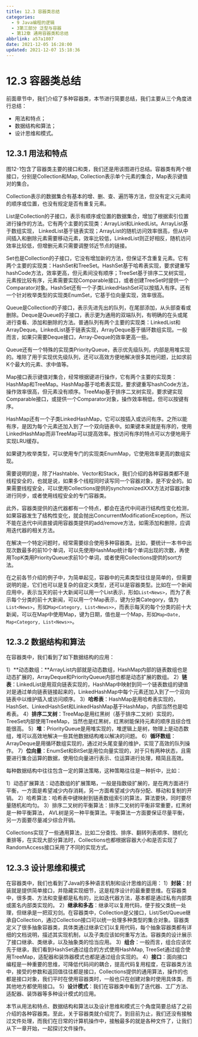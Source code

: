```yaml
---
title: 12.3 容器类总结
categories:
  - 9 Java编程的逻辑
  - 3第三部分 泛型与容器
  - 第12章 通用容器类和总结
abbrlink: a57a1807
date: 2021-12-05 16:28:00
updated: 2021-12-07 15:18:36
---
```

# 12.3 容器类总结
前面章节中，我们介绍了多种容器类，本节进行简要总结，我们主要从三个角度进行总结：
- 用法和特点；
- 数据结构和算法；
- 设计思维和模式。

## 12.3.1 用法和特点
图12-1包含了容器类主要的接口和类，我们还是用该图进行总结。容器类有两个根接口，分别是Collection和Map, Collection表示单个元素的集合，Map表示键值对的集合。

Collection表示的数据集合有基本的增、删、查、遍历等方法，但没有定义元素间的顺序或位置，也没有规定是否有重复元素。

List是Collection的子接口，表示有顺序或位置的数据集合，增加了根据索引位置进行操作的方法。它有两个主要的实现类：ArrayList和LinkedList。ArrayList基于数组实现， LinkedList基于链表实现；ArrayList的随机访问效率很高，但从中间插入和删除元素需要移动元素，效率比较低，LinkedList则正好相反，随机访问效率比较低，但增删元素只需要调整邻近节点的链接。

Set也是Collection的子接口，它没有增加新的方法，但保证不含重复元素。它有两个主要的实现类：HashSet和TreeSet。HashSet基于哈希表实现，要求键重写hashCode方法，效率更高，但元素间没有顺序；TreeSet基于排序二叉树实现，元素按比较有序，元素需要实现Comparable接口，或者创建TreeSet时提供一个Comparator对象。HashSet还有一个子类LinkedHashSet可以按插入有序。还有一个针对枚举类型的实现类EnumSet，它基于位向量实现，效率很高。

Queue是Collection的子接口，表示先进先出的队列，在尾部添加，从头部查看或删除。Deque是Queue的子接口，表示更为通用的双端队列，有明确的在头或尾进行查看、添加和删除的方法。普通队列有两个主要的实现类：LinkedList和ArrayDeque。LinkedList基于链表实现，ArrayDeque基于循环数组实现。一般而言，如果只需要Deque接口，Array-Deque的效率更高一些。

Queue还有一个特殊的实现类PriorityQueue，表示优先级队列，内部是用堆实现的。堆除了用于实现优先级队列，还可以高效方便地解决很多其他问题，比如求前K个最大的元素、求中值等。

Map接口表示键值对集合，经常根据键进行操作，它有两个主要的实现类：HashMap和TreeMap。HashMap基于哈希表实现，要求键重写hashCode方法，操作效率很高，但元素没有顺序。TreeMap基于排序二叉树实现，要求键实现Comparable接口，或提供一个Comparator对象，操作效率稍低，但可以按键有序。

HashMap还有一个子类LinkedHashMap，它可以按插入或访问有序。之所以能有序，是因为每个元素还加入到了一个双向链表中。如果键本来就是有序的，使用LinkedHashMap而非TreeMap可以提高效率。按访问有序的特点可以方便地用于实现LRU缓存。

如果键为枚举类型，可以使用专门的实现类EnumMap，它使用效率更高的数组实现。

需要说明的是，除了Hashtable、Vector和Stack，我们介绍的各种容器类都不是线程安全的，也就是说，如果多个线程同时读写同一个容器对象，是不安全的。如果需要线程安全，可以使用Collections提供的synchronizedXXX方法对容器对象进行同步，或者使用线程安全的专门容器类。

此外，容器类提供的迭代器都有一个特点，都会在迭代中间进行结构性变化检测，如果容器发生了结构性变化，就会抛出ConcurrentModificationException，所以不能在迭代中间直接调用容器类提供的add/remove方法，如需添加和删除，应调用迭代器的相关方法。

在解决一个特定问题时，经常需要综合使用多种容器类。比如，要统计一本书中出现次数最多的前10个单词，可以先使用HashMap统计每个单词出现的次数，再使用TopK类用PriorityQueue求前10个单词，或者使用Collections提供的sort方法。

在之前各节介绍的例子中，为简单起见，容器中的元素类型往往是简单的，但需要说明的是，它们也可以是复杂的自定义类型，还可以是容器类型。比如在一个新闻应用中，表示当天的前十大新闻可以用一个List表示，形如`List<News>`，而为了表示每个分类的前十大新闻，可以用一个Map表示，键为分类Category，值为`List<News>`，形如`Map<Category, List<News>>`，而表示每天的每个分类的前十大新闻，可以在Map中使用Map，键为日期，值也是一个Map，形如`Map<Date, Map<Category, List<News>>`。

## 12.3.2 数据结构和算法
在容器类中，我们看到了如下数据结构的应用：

1）**动态数组：**ArrayList内部就是动态数组，HashMap内部的链表数组也是动态扩展的，ArrayDeque和PriorityQueue内部也都是动态扩展的数组。
2）**链表**：LinkedList是用双向链表实现的，HashMap中映射到同一个链表数组的键值对是通过单向链表链接起来的，LinkedHashMap中每个元素还加入到了一个双向链表中以维护插入或访问顺序。
3）**哈希表**：HashMap是用哈希表实现的，HashSet、LinkedHashSet和LinkedHashMap基于HashMap，内部当然也是哈希表。
4）**排序二叉树**：TreeMap是用红黑树（基于排序二叉树）实现的，TreeSet内部使用TreeMap，当然也是红黑树，红黑树能保持元素的顺序且综合性能很高。
5）**堆**：PriorityQueue是用堆实现的，堆逻辑上是树，物理上是动态数组，堆可以高效地解决一些其他数据结构难以解决的问题。
6）**循环数组**：ArrayDeque是用循环数组实现的，通过对头尾变量的维护，实现了高效的队列操作。
7）**位向量**：EnumSet和BitSet是用位向量实现的，对于只有两种状态，且需要进行集合运算的数据，使用位向量进行表示、位运算进行处理，精简且高效。

每种数据结构中往往包含一定的算法策略，这种策略往往是一种折中，比如：

1）动态扩展算法：动态数组的扩展策略，一般是指数级扩展的，是在两方面进行平衡，一方面是希望减少内存消耗，另一方面希望减少内存分配、移动和复制的开销。
2）哈希算法：哈希表中键映射到链表数组索引的算法，算法要快，同时要尽量随机和均匀。
3）排序二叉树的平衡算法：排序二叉树的平衡非常重要，红黑树是一种平衡算法， AVL树是另一种平衡算法。平衡算法一方面要保证尽量平衡，另一方面要尽量减少综合开销。

Collections实现了一些通用算法，比如二分查找、排序、翻转列表顺序、随机化重排等，在实现大部分算法时，Collections也都根据容器大小和是否实现了RandomAccess接口采用了不同的实现方式。

## 12.3.3 设计思维和模式
在容器类中，我们也看到了Java的多种语言机制和设计思维的运用：
1）**封装**：封装就是提供简单接口，并隐藏实现细节，这是程序设计的最重要思维。在容器类中，很多类、方法和变量都是私有的，比如迭代器方法，基本都是通过私有内部类或匿名内部类实现的。
2）**继承和多态**：继承可以复用代码，便于按父类统一处理，但继承是一把双刃剑。在容器类中，Collection是父接口，List/Set/Queue继承自Collection，通过Collection接口可以统一处理多种类型的集合对象。容器类定义了很多抽象容器类，具体类通过继承它们以复用代码，每个抽象容器类都有详细的文档说明，描述其实现机制，以及子类应该如何重写方法。容器类的设计展示了接口继承、类继承，以及抽象类的恰当应用。
3）**组合**：一般而言，组合应该优先于继承，我们看到HashSet通过组合的方式使用HashMap, TreeSet通过组合使用TreeMap，适配器和装饰器模式也都是通过组合实现的。
4）**接口**：面向接口编程是一种重要的思维，可降低代码间的耦合，提高代码复用程度，在容器类方法中，接受的参数和返回值往往都是接口，Collections提供的通用算法，操作的也都是接口对象，我们平时在使用容器类时，一般也只在创建对象时使用具体类，而其他地方都使用接口。
5）**设计模式**：我们在容器类中看到了迭代器、工厂方法、适配器、装饰器等多种设计模式的应用。

本节从用法和特点、数据结构和算法以及设计思维和模式三个角度简要总结了之前介绍的各种容器类。至此，关于容器类就介绍完了。到目前为止，我们还没有接触过文件处理，而我们在日常的计算机操作中，接触最多的就是各种文件了，让我们从下一章开始，一起探讨文件操作。
